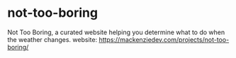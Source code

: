 # not-too-boring
Not Too Boring, a curated website helping you determine what to do when the weather changes.
website:
https://mackenziedev.com/projects/not-too-boring/
